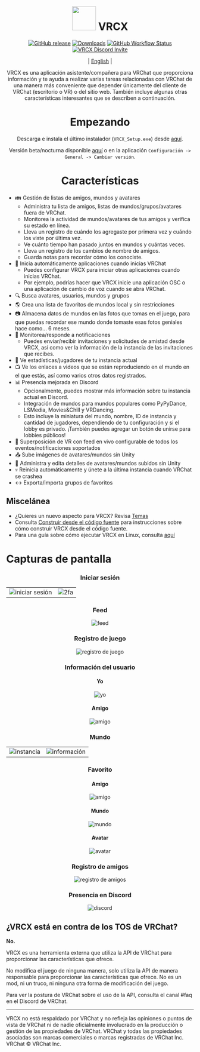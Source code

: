 <div align="center">

# <img src="https://raw.githubusercontent.com/vrcx-team/VRCX/master/images/VRCX.ico" width="64" height="64"> </img> VRCX

[![GitHub release](https://img.shields.io/github/release/vrcx-team/VRCX.svg)](https://github.com/vrcx-team/VRCX/releases/latest)
[![Downloads](https://img.shields.io/github/downloads/vrcx-team/VRCX/total?color=6451f1)](https://github.com/vrcx-team/VRCX/releases/latest)
[![GitHub Workflow Status](https://github.com/vrcx-team/VRCX/actions/workflows/github_actions.yml/badge.svg)](https://github.com/vrcx-team/VRCX/actions/workflows/github_actions.yml)
[![VRCX Discord Invite](https://img.shields.io/discord/854071236363550763?color=%237289DA&logo=discord&logoColor=white&label=discord)](https://vrcx.app/discord)

| [English](/README.md) |

VRCX es una aplicación asistente/compañera para VRChat que proporciona información y te ayuda a realizar varias tareas relacionadas con VRChat de una manera más conveniente que depender únicamente del cliente de VRChat (escritorio o VR) o del sitio web. También incluye algunas otras características interesantes que se describen a continuación.

# Empezando

<div align="center">

Descarga e instala el último instalador (`VRCX_Setup.exe`) desde [aquí](https://github.com/vrcx-team/VRCX/releases/latest).

Versión beta/nocturna disponible [aquí](https://vrcx.app/github/nightly) o en la aplicación `Configuración -> General -> Cambiar versión`.

# Características

<div align="left">

- :family: Gestión de listas de amigos, mundos y avatares
    - Administra tu lista de amigos, listas de mundos/grupos/avatares fuera de VRChat.
    - Monitorea la actividad de mundos/avatares de tus amigos y verifica su estado en línea.
    - Lleva un registro de cuándo los agregaste por primera vez y cuándo los viste por última vez.
    - Ve cuánto tiempo han pasado juntos en mundos y cuántas veces.
    - Lleva un registro de los cambios de nombre de amigos.
    - Guarda notas para recordar cómo los conociste.
- :electric_plug: Inicia automáticamente aplicaciones cuando inicias VRChat
    - Puedes configurar VRCX para iniciar otras aplicaciones cuando inicias VRChat.
    - Por ejemplo, podrías hacer que VRCX inicie una aplicación OSC o una aplicación de cambio de voz cuando se abra VRChat.
- :mag: Busca avatares, usuarios, mundos y grupos
- :earth_americas: Crea una lista de favoritos de mundos local y sin restricciones
- :camera: Almacena datos de mundos en las fotos que tomas en el juego, para que puedas recordar ese mundo donde tomaste esas fotos geniales hace como... 6 meses.
- :bell: Monitorea/responde a notificaciones
    - Puedes enviar/recibir invitaciones y solicitudes de amistad desde VRCX, así como ver la información de la instancia de las invitaciones que recibes.
- :scroll: Ve estadísticas/jugadores de tu instancia actual
- :tv: Ve los enlaces a videos que se están reproduciendo en el mundo en el que estás, así como varios otros datos registrados.
- :bar_chart: Presencia mejorada en Discord
    - Opcionalmente, puedes mostrar más información sobre tu instancia actual en Discord.
    - Integración de mundos para mundos populares como PyPyDance, LSMedia, Movies&Chill y VRDancing.
    - Esto incluye la miniatura del mundo, nombre, ID de instancia y cantidad de jugadores, dependiendo de tu configuración y si el lobby es privado. ¡También puedes agregar un botón de unirse para lobbies públicos!
- :crystal_ball: Superposición de VR con feed en vivo configurable de todos los eventos/notificaciones soportados
- :outbox_tray: Sube imágenes de avatares/mundos sin Unity
- :page_facing_up: Administra y edita detalles de avatares/mundos subidos sin Unity
- :skull: Reinicia automáticamente y únete a la última instancia cuando VRChat se crashea
- :left_right_arrow: Exporta/importa grupos de favoritos

## Miscelánea

- ¿Quieres un nuevo aspecto para VRCX? Revisa [Temas](https://github.com/vrcx-team/VRCX/wiki/Themes)
- Consulta [Construir desde el código fuente](https://github.com/vrcx-team/VRCX/wiki/Building-from-source) para instrucciones sobre cómo construir VRCX desde el código fuente.
- Para una guía sobre cómo ejecutar VRCX en Linux, consulta [aquí](https://github.com/vrcx-team/VRCX/wiki/Running-VRCX-on-Linux)

# Capturas de pantalla

<div align="center">

<h3>Iniciar sesión</h3>

<table>
  <tr>
    <td align="center"><img src="https://github-production-user-asset-6210df.s3.amazonaws.com/82102170/251994190-5e6a961e-b2fe-4d3b-bf66-455d8626b8bf.png" alt="iniciar sesión"></td>
    <td align="center"><img src="https://github-production-user-asset-6210df.s3.amazonaws.com/82102170/251994414-a21faf59-6199-45de-94e7-a093a6b8c0ac.png" alt="2fa"></td>
  </tr>
</table>

<h3>Feed</h3>

<img src="https://github-production-user-asset-6210df.s3.amazonaws.com/82102170/251987020-9839a2c9-47db-4271-b1bf-8e07669a7056.png" alt="feed">

<h3>Registro de juego</h3>

<img src="https://github-production-user-asset-6210df.s3.amazonaws.com/82102170/251987498-b82266ed-131d-42ad-be2f-b167f24acf9f.png" alt="registro de juego">

<h3>Información del usuario</h3>

<h4>Yo</h4>

<img src="https://github-production-user-asset-6210df.s3.amazonaws.com/82102170/251990237-0c863d27-141c-4447-82de-4279ab8973ea.png" alt="yo">

<h4>Amigo</h4>

<img src="https://github-production-user-asset-6210df.s3.amazonaws.com/82102170/251989666-8f918786-e632-451d-be29-f92d2c681b80.png" alt="amigo">

<h3>Mundo</h3>

<table>
  <tr>
    <td align="center"><img src="https://github-production-user-asset-6210df.s3.amazonaws.com/82102170/251991003-37a986bb-470c-442b-8ada-31918f7b2017.png" alt="instancia"></td>
    <td align="center"><img src="https://github-production-user-asset-6210df.s3.amazonaws.com/82102170/251991217-0d40846f-ac08-48c0-8e4d-18c35fe0999b.png" alt="información"></td>
  </tr>
</table>

<h3>Favorito</h3>

<h4>Amigo</h4>

<img src="https://github-production-user-asset-6210df.s3.amazonaws.com/82102170/251992424-ba406d0f-787e-4e2d-89bd-4caa0a05d31f.png" alt="amigo">

<h4>Mundo</h4>

<img src="https://github-production-user-asset-6210df.s3.amazonaws.com/82102170/251992950-8f2c6cdc-dc9a-4a60-b59f-9fa80d071359.png" alt="mundo">

<h4>Avatar</h4>

<img src="https://github-production-user-asset-6210df.s3.amazonaws.com/82102170/251993408-66d11100-15a8-484f-b9fd-82be1516c9be.png" alt="avatar">

<h3>Registro de amigos</h3>

<img src="https://github-production-user-asset-6210df.s3.amazonaws.com/82102170/251993741-e2033095-4ceb-4552-8b79-9285325c1e49.png" alt="registro de amigos">

<h3>Presencia en Discord</h3>

<img src="https://github-production-user-asset-6210df.s3.amazonaws.com/82102170/251997318-5a71249c-59fc-4ad6-9194-d6b1d4165600.png" alt="discord">

<!-- Las otras imágenes serán similares a esta -->
</div>

## ¿VRCX está en contra de los TOS de VRChat?

**No.**

VRCX es una herramienta externa que utiliza la API de VRChat para proporcionar las características que ofrece.

No modifica el juego de ninguna manera, solo utiliza la API de manera responsable para proporcionar las características que ofrece. No es un mod, ni un truco, ni ninguna otra forma de modificación del juego.

Para ver la postura de VRChat sobre el uso de la API, consulta el canal #faq en el Discord de VRChat.

---

VRCX no está respaldado por VRChat y no refleja las opiniones o puntos de vista de VRChat ni de nadie oficialmente involucrado en la producción o gestión de las propiedades de VRChat. VRChat y todas las propiedades asociadas son marcas comerciales o marcas registradas de VRChat Inc. VRChat © VRChat Inc.
